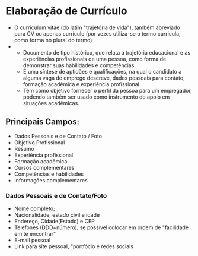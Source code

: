 # Elaboração de Currículo

- O curriculum vitae (do latim "trajetória de vida"), também abreviado para CV ou apenas currículo (por vezes utiliza-se o termo curricula, como forma no plural do termo)
- 
  - Documento de tipo histórico, que relata a trajetória educacional e as experiências profissionais de uma pessoa, como forma de demonstrar suas habilidades e competências
  - É uma síntese de aptidões e qualificações, na qual o candidato a alguma vaga de emprego descreve, dados pessoais para contato, formação acadêmica e experiência profissional
  - Tem como objetivo fornecer o perfil da pessoa para um empregador, podendo também ser usado como instrumento de apoio em situações acadêmicas.


## Principais Campos:
  - Dados Pessoais e de Contato / Foto
  - Objetivo Profissional
  - Resumo
  - Experiência profissional
  - Formação acadêmica
  - Cursos complementares
  - Competências e habilidades
  - Informações complementares
 
### Dados Pessoais e de Contato/Foto
  - Nome completo;
  - Nacionalidade, estado civil e idade
  - Endereço, Cidade(Estado) e CEP
  - Telefones (DDD+número), se possível colocar em ordem de "facilidade em te encontrar"
  - E-mail pessoal
  - Link para site pessoal, "portfócio e redes sociais



